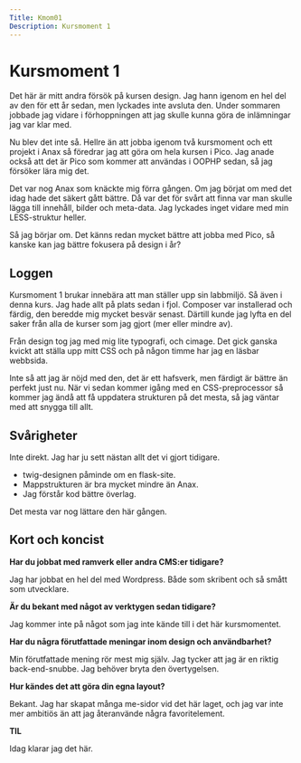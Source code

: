 ```yaml
---
Title: Kmom01
Description: Kursmoment 1
---
```

# Kursmoment 1

Det här är mitt andra försök på kursen design. Jag hann igenom en hel del av
den för ett år sedan, men lyckades inte avsluta den. Under sommaren jobbade jag
vidare i förhoppningen att jag skulle kunna göra de inlämningar jag var klar
med.

Nu blev det inte så. Hellre än att jobba igenom två kursmoment och ett projekt i
Anax så föredrar jag att göra om hela kursen i Pico. Jag anade också att det är
Pico som kommer att användas i OOPHP sedan, så jag försöker lära mig det.

Det var nog Anax som knäckte mig förra gången. Om jag börjat om med det idag
hade det säkert gått bättre. Då var det för svårt att finna var man skulle lägga
till innehåll, bilder och meta-data. Jag lyckades inget vidare med min
LESS-struktur heller.

Så jag börjar om. Det känns redan mycket bättre att jobba med Pico, så  kanske
kan jag bättre fokusera på design i år?

## Loggen

Kursmoment 1 brukar innebära att man ställer upp sin labbmiljö. Så även i denna
kurs. Jag hade allt på plats sedan i fjol. Composer var installerad och färdig,
den beredde mig mycket besvär senast. Därtill kunde jag lyfta en del saker från
alla de kurser som jag gjort (mer eller mindre av).

Från design tog jag med mig lite typografi, och cimage. Det gick ganska kvickt
att ställa upp mitt CSS och på någon timme har jag en läsbar webbsida.

Inte så att jag är nöjd med den, det är ett hafsverk, men färdigt är bättre än
perfekt just nu. När vi sedan kommer igång med en CSS-preprocessor så kommer
jag ändå att få uppdatera strukturen på det mesta, så jag väntar med att snygga
till allt.

## Svårigheter

Inte direkt. Jag har ju sett nästan allt det vi gjort tidigare.

* twig-designen påminde om en flask-site.
* Mappstrukturen är bra mycket mindre än Anax.
* Jag förstår kod bättre överlag.

Det mesta var nog lättare den här gången.

## Kort och koncist

__Har du jobbat med ramverk eller andra CMS:er tidigare?__

Jag har jobbat en hel del med Wordpress. Både som skribent och så smått som
utvecklare.

__Är du bekant med något av verktygen sedan tidigare?__

Jag kommer inte på något som jag inte kände till i det här kursmomentet.

__Har du några förutfattade meningar inom design och användbarhet?__

Min förutfattade mening rör mest mig själv. Jag tycker att jag är en riktig
back-end-snubbe. Jag behöver bryta den övertygelsen.

__Hur kändes det att göra din egna layout?__

Bekant. Jag har skapat många me-sidor vid det här laget, och jag var inte mer
ambitiös än att jag återanvände några favoritelement.

__TIL__

Idag klarar jag det här.

[1]:http://www.student.bth.se/~olai19/dbwebb-kurser/design/me/portfolio/report/kmom01
